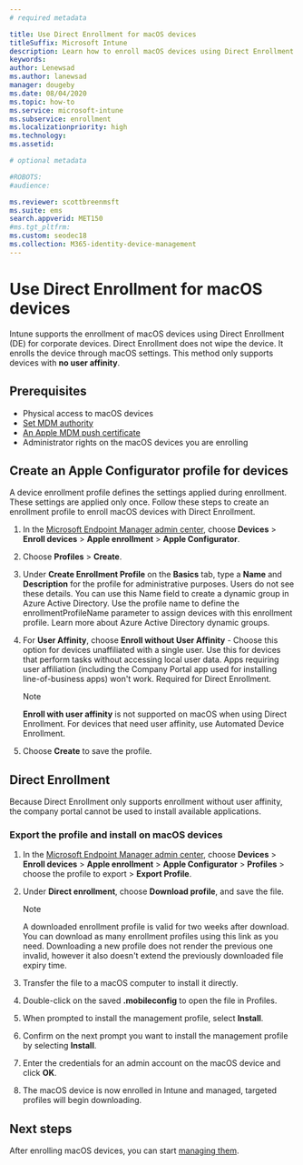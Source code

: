 ```yaml
---
# required metadata

title: Use Direct Enrollment for macOS devices
titleSuffix: Microsoft Intune
description: Learn how to enroll macOS devices using Direct Enrollment.
keywords:
author: Lenewsad
ms.author: lanewsad
manager: dougeby
ms.date: 08/04/2020
ms.topic: how-to
ms.service: microsoft-intune
ms.subservice: enrollment
ms.localizationpriority: high
ms.technology:
ms.assetid: 

# optional metadata

#ROBOTS:
#audience:

ms.reviewer: scottbreenmsft
ms.suite: ems
search.appverid: MET150
#ms.tgt_pltfrm:
ms.custom: seodec18
ms.collection: M365-identity-device-management
---
```


# Use Direct Enrollment for macOS devices

Intune supports the enrollment of macOS devices using Direct Enrollment (DE) for corporate devices. Direct Enrollment does not wipe the device. It enrolls the device through macOS settings. This method only supports devices with **no user affinity**.

## Prerequisites

- Physical access to macOS devices
- [Set MDM authority](../fundamentals/mdm-authority-set.md)
- [An Apple MDM push certificate](apple-mdm-push-certificate-get.md)
 - Administrator rights on the macOS devices you are enrolling

## Create an Apple Configurator profile for devices

A device enrollment profile defines the settings applied during enrollment. These settings are applied only once. Follow these steps to create an enrollment profile to enroll macOS devices with Direct Enrollment.

1. In the [Microsoft Endpoint Manager admin center](https://go.microsoft.com/fwlink/?linkid=2109431), choose **Devices** > **Enroll devices** > **Apple enrollment** > **Apple Configurator**.

2. Choose **Profiles** > **Create**.

3. Under **Create Enrollment Profile** on the **Basics** tab, type a **Name** and **Description** for the profile for administrative purposes. Users do not see these details. You can use this Name field to create a dynamic group in Azure Active Directory. Use the profile name to define the enrollmentProfileName parameter to assign devices with this enrollment profile. Learn more about Azure Active Directory dynamic groups.

4. For **User Affinity**, choose **Enroll without User Affinity** - Choose this option for devices unaffiliated with a single user. Use this for devices that perform tasks without accessing local user data. Apps requiring user affiliation (including the Company Portal app used for installing line-of-business apps) won't work. Required for Direct Enrollment.

     > [!NOTE]
     > **Enroll with user affinity** is not supported on macOS when using Direct Enrollment. For devices that need user affinity, use Automated Device Enrollment.

6. Choose **Create** to save the profile.

## Direct Enrollment
Because Direct Enrollment only supports enrollment without user affinity, the company portal cannot be used to install available applications.

### Export the profile and install on macOS devices

1. In the [Microsoft Endpoint Manager admin center](https://go.microsoft.com/fwlink/?linkid=2109431), choose **Devices** > **Enroll devices** > **Apple enrollment** > **Apple Configurator** > **Profiles** >  choose the profile to export > **Export Profile**.
2. Under **Direct enrollment**, choose **Download profile**, and save the file. 

     > [!NOTE]
     > A downloaded enrollment profile is valid for two weeks after download. You can download as many enrollment profiles using this link as you need. Downloading a new profile does not render the previous one invalid, however it also doesn't extend the previously downloaded file expiry time.
         
3. Transfer the file to a macOS computer to install it directly.
4. Double-click on the saved **.mobileconfig** to open the file in Profiles.
5. When prompted to install the management profile, select **Install**.
6. Confirm on the next prompt you want to install the management profile by selecting **Install**.
7. Enter the credentials for an admin account on the macOS device and click **OK**.
8. The macOS device is now enrolled in Intune and managed, targeted profiles will begin downloading.

## Next steps

After enrolling macOS devices, you can start [managing them](../remote-actions/device-management.md).
